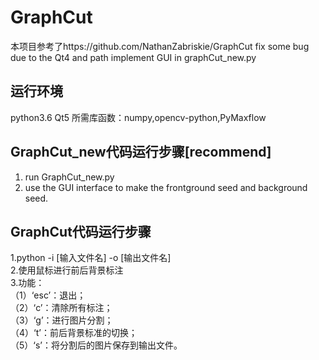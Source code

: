 # GraphCut

本项目参考了https://github.com/NathanZabriskie/GraphCut 
fix some bug due to the Qt4 and path
implement GUI in graphCut_new.py

## 运行环境
python3.6
Qt5
所需库函数：numpy,opencv-python,PyMaxflow     

## GraphCut_new代码运行步骤[recommend]
1. run GraphCut_new.py
2. use the GUI interface to make the frontground seed and background seed.

## GraphCut代码运行步骤
1.python -i [输入文件名] -o [输出文件名]  
2.使用鼠标进行前后背景标注  
3.功能：  
  （1）‘esc’：退出；  
  （2）‘c’：清除所有标注；  
  （3）‘g’：进行图片分割；  
  （4）‘t’：前后背景标准的切换；  
  （5）‘s’：将分割后的图片保存到输出文件。  
